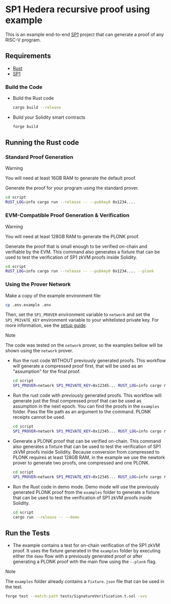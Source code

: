 # SP1 Hedera recursive proof using example

This is an example end-to-end [SP1](https://github.com/succinctlabs/sp1) project
that can generate a proof of any RISC-V program.

## Requirements

- [Rust](https://rustup.rs/)
- [SP1](https://succinctlabs.github.io/sp1/getting-started/install.html)

### Build the Code

- Build the Rust code

  ```sh
  cargo build --release
  ```

- Build your Solidity smart contracts

  ```sh
  forge build
  ```


## Running the Rust code

### Standard Proof Generation

> [!WARNING]
> You will need at least 16GB RAM to generate the default proof.

Generate the proof for your program using the standard prover.

```sh
cd script
RUST_LOG=info cargo run --release -- --pubkey0 0x1234....
```

### EVM-Compatible Proof Generation & Verification

> [!WARNING]
> You will need at least 128GB RAM to generate the PLONK proof.

Generate the proof that is small enough to be verified on-chain and verifiable by the EVM. This command also generates a fixture that can be used to test the verification of SP1 zkVM proofs inside Solidity.

```sh
cd script
RUST_LOG=info cargo run --release -- --pubkey0 0x1234.... --plonk
```

### Using the Prover Network

Make a copy of the example environment file:

```sh
cp .env.example .env
```

Then, set the `SP1_PROVER` environment variable to `network` and set the `SP1_PRIVATE_KEY` environment variable to your whitelisted private key. For more information, see the [setup guide](https://docs.succinct.xyz/prover-network/setup.html).

> [!NOTE]
> The code was tested on the `network` prover, so the examples bellow will be shown using the `network` prover.

- Run the rust code WITHOUT previously generated proofs. This workflow will generate a compressed proof first, that will be used as an "assumption" for the final proof.
  ```sh
  cd script
  SP1_PROVER=network SP1_PRIVATE_KEY=0x12345... RUST_LOG=info cargo run --release -- --pubkey0 0x12345...
  ```

- Run the rust code with previously generated proofs. This workflow will generate just the final compressed proof that can be used as assumption in the next epoch. You can find the proofs in the `examples` folder. Pass the file path as an argument to the command. PLONK receipts cannot be used.
  ```sh
  cd script
  SP1_PROVER=network SP1_PRIVATE_KEY=0x12345... RUST_LOG=info cargo run --release -- --pubkey0 0x12345... --receipts path/to/receipt.json
  ```

- Generate a PLONK proof that can be verified on-chain. This command also generates a fixture that can be used to test the verification of SP1 zkVM proofs inside Solidity. Because conversion from compressed to PLONK requires at least 128GB RAM, in the example we use the newtork prover to generate two proofs, one compressed and one PLONK.

  ```sh
  cd script
  SP1_PROVER=network SP1_PRIVATE_KEY=0x12345... RUST_LOG=info cargo run --release -- --pubkey0 0x12345... --plonk
  ```

- Run the Rust code in demo mode. Demo mode will use the previously generated PLONK proof from the `examples` folder to generate a fixture that can be used to test the verification of SP1 zkVM proofs inside Solidity.
  ```sh
  cd script
  cargo run --release -- --demo
  ```

## Run the Tests

- The example contains a test for on-chain verification of the SP1 zkVM proof. It uses the fixture generated in the `examples` folder by executing either the `demo` flow with a previously generated proof or after generating a PLONK proof with the main flow using the `--plonk` flag.

> [!NOTE]
> The `examples` folder already contains a `fixture.json` file that can be used in the test.

```sh
forge test --match-path tests/SignatureVerification.t.sol -vvv
```
